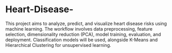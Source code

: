 # Heart-Disease-
This project aims to analyze, predict, and visualize heart disease risks using machine learning. The workflow involves data preprocessing, feature selection, dimensionality reduction (PCA), model training, evaluation, and deployment. Classification models will be used, alongside K-Means and Hierarchical Clustering for unsupervised learning. 
